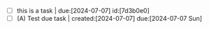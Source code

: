 
- [ ] this is a task | due:[2024-07-07] id:[7d3b0e0]
- [ ] (A) Test due task | created:[2024-07-07] due:[2024-07-07 Sun]
